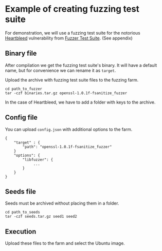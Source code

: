 
# Example of creating fuzzing test suite

For demonstration, we will use a fuzzing test suite for the notorious [Heartbleed](https://en.wikipedia.org/wiki/Heartbleed) vulnerability from [Fuzzer Test Suite](https://github.com/google/fuzzer-test-suite). (See appendix)

## Binary file

After compilation we get the fuzzing test suite's binary. It will have a default name, but for convenience we can rename it as `target`.

Upload the archive with fuzzing test suite files to the fuzzing farm.

`cd path_to_fuzzer`  
`tar -czf binaries.tar.gz openssl-1.0.1f-fsanitize_fuzzer`

In the case of Heartbleed, we have to add a folder with keys to the archive. 

## Config file

You can upload `config.json` with additional options to the farm.

```
{
    "target" : {
        "path": "openssl-1.0.1f-fsanitize_fuzzer"
    }
    "options": {
        "libfuzzer": {
             ...
        }
    }
}
```

## Seeds file

Seeds must be archived without placing them in a folder. 

`cd path_to_seeds`  
`tar -czf seeds.tar.gz seed1 seed2`

## Execution

Upload these files to the farm and select the Ubuntu image.